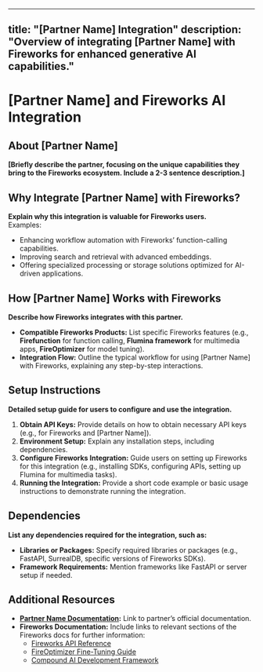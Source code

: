 <!--
Instructions for Fireworks Integration Partners:

If you’re a company interested in creating an integration with Fireworks, please follow these steps:

1. Clone the Fireworks Repository: Clone the [Fireworks Cookbook repository](https://github.com/fireworks-ai/cookbook) and navigate to the `integrations` folder.
2. Create a Folder: If one doesn’t already exist, create a folder named after your company or tool under the `integrations` directory.
3. Include Notebooks or Projects: Add any relevant examples, code notebooks, or projects that demonstrate the integration.
4. Use the Template: Copy this template into a new `.mdx` file within your folder and fill out each section as it applies to your integration.
5. Submit as a Pull Request: Once complete, submit your folder, examples, and the filled-out template as a PR to the Fireworks Cookbook repository.
6. Review Process: A member of the Fireworks Developer Relations or Engineering team will review your submission, and pull relevant content into the official Fireworks documentation repository.
-->

---
title: "[Partner Name] Integration"
description: "Overview of integrating [Partner Name] with Fireworks for enhanced generative AI capabilities."
---

# [Partner Name] and Fireworks AI Integration

## About [Partner Name]
**[Briefly describe the partner, focusing on the unique capabilities they bring to the Fireworks ecosystem. Include a 2-3 sentence description.]**

## Why Integrate [Partner Name] with Fireworks?
**Explain why this integration is valuable for Fireworks users.**  
Examples:
- Enhancing workflow automation with Fireworks’ function-calling capabilities.
- Improving search and retrieval with advanced embeddings.
- Offering specialized processing or storage solutions optimized for AI-driven applications.

## How [Partner Name] Works with Fireworks
**Describe how Fireworks integrates with this partner.**  
- **Compatible Fireworks Products:** List specific Fireworks features (e.g., **Firefunction** for function calling, **Flumina framework** for multimedia apps, **FireOptimizer** for model tuning).
- **Integration Flow:** Outline the typical workflow for using [Partner Name] with Fireworks, explaining any step-by-step interactions.

## Setup Instructions
**Detailed setup guide for users to configure and use the integration.**  
1. **Obtain API Keys:** Provide details on how to obtain necessary API keys (e.g., for Fireworks and [Partner Name]).
2. **Environment Setup:** Explain any installation steps, including dependencies.
3. **Configure Fireworks Integration:** Guide users on setting up Fireworks for this integration (e.g., installing SDKs, configuring APIs, setting up Flumina for multimedia tasks).
4. **Running the Integration:** Provide a short code example or basic usage instructions to demonstrate running the integration.

## Dependencies
**List any dependencies required for the integration, such as:**
- **Libraries or Packages:** Specify required libraries or packages (e.g., FastAPI, SurrealDB, specific versions of Fireworks SDKs).
- **Framework Requirements:** Mention frameworks like FastAPI or server setup if needed.

## Additional Resources
- **[Partner Name Documentation](#):** Link to partner’s official documentation.
- **Fireworks Documentation:** Include links to relevant sections of the Fireworks docs for further information:
  - [Fireworks API Reference](https://docs.fireworks.ai)
  - [FireOptimizer Fine-Tuning Guide](https://docs.fireworks.ai/fine-tuning)
  - [Compound AI Development Framework](https://docs.fireworks.ai/compound-ai)
